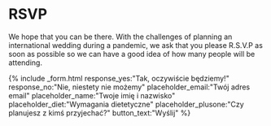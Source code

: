 <h1>RSVP</h1>
<div class="inv__RSVP__text">
    <p>We hope that you can be there. With the challenges of planning an international wedding during a pandemic, we ask that you please R.S.V.P as soon as possible so we can have a good idea of how many people will be attending.</p>
</div>

{% include _form.html 
    response_yes:"Tak, oczywiście będziemy!"
    response_no:"Nie, niestety nie możemy"
    placeholder_email:"Twój adres email"
    placeholder_name:"Twoje imię i nazwisko"
    placeholder_diet:"Wymagania dietetyczne"
    placeholder_plusone:"Czy planujesz z kimś przyjechać?"
    button_text:"Wyślij" 
%}